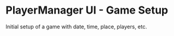 PlayerManager UI - Game Setup
=============================

Initial setup of a game with date, time, place, players, etc.